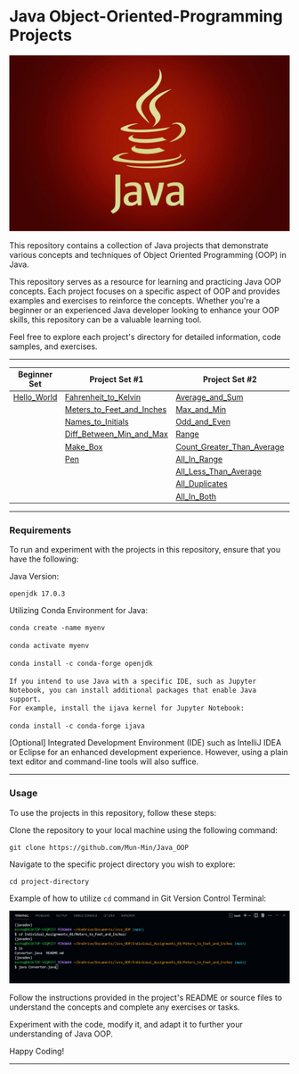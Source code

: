 # Java Object-Oriented-Programming Projects 

<p align="center">
  <img src="./Images/Java.jpg" alt="Java Programming">
</p>

This repository contains a collection of Java projects that demonstrate various concepts and techniques of Object Oriented Programming (OOP) in Java.

This repository serves as a resource for learning and practicing Java OOP concepts. Each project focuses on a specific aspect of OOP and provides examples and exercises to reinforce the concepts. Whether you're a beginner or an experienced Java developer looking to enhance your OOP skills, this repository can be a valuable learning tool.

Feel free to explore each project's directory for detailed information, code samples, and exercises.

---

<div align="center">

| Beginner Set | Project Set #1 | Project Set #2 | Project Set #3 |
| ------------ | -------------- | -------------- | -------------- |
| [Hello_World](/Hello_World) | [Fahrenheit_to_Kelvin](./Projects_01/Fahrenheit_to_Kelvin) | [Average_and_Sum](./Projects_02/Average_and_Sum) | [Bank_Account](./Projects_03/Bank_Account) |
|               | [Meters_to_Feet_and_Inches](./Projects_01/Meters_to_Feet_and_Inches) | [Max_and_Min](./Projects_02/Max_and_Min) |     |
|               | [Names_to_Initials](./Projects_01/Name_to_Initials) | [Odd_and_Even](./Projects_02/Odd_and_Even) |  |
|               | [Diff_Between_Min_and_Max](./Projects_01/Diff_Between_Min_and_Max) | [Range](./Projects_02/Range) |  |
|               | [Make_Box](./Projects_01/Make_Box) | [Count_Greater_Than_Average](./Projects_02/Count_Greater_Than_Average) |  |
|               | [Pen](./Projects_01/Pen) | [All_In_Range](./Projects_02/All_In_Range) |  |
|               | | [All_Less_Than_Average](./Projects_02/All_Less_Than_Average) |  |
|               | | [All_Duplicates](./Projects_02/All_Duplicates) |  |
|               | | [All_In_Both](./Projects_02/All_In_Both) |  |



</div>


---

### Requirements

To run and experiment with the projects in this repository, ensure that you have the following:

Java Version: 

    openjdk 17.0.3

Utilizing Conda Environment for Java: 

    conda create -name myenv 

    conda activate myenv 

    conda install -c conda-forge openjdk

    If you intend to use Java with a specific IDE, such as Jupyter Notebook, you can install additional packages that enable Java support. 
    For example, install the ijava kernel for Jupyter Notebook:

    conda install -c conda-forge ijava

[Optional] Integrated Development Environment (IDE) such as IntelliJ IDEA or Eclipse for an enhanced development experience. However, using a plain text editor and command-line tools will also suffice.

---

### Usage

To use the projects in this repository, follow these steps:

Clone the repository to your local machine using the following command:


    git clone https://github.com/Mun-Min/Java_OOP

Navigate to the specific project directory you wish to explore:

    cd project-directory

Example of how to utilize `cd` command in Git Version Control Terminal:  
<p align="center">
  <img src="./Images/git_cd_usage.png" alt="Git CD Usage">
</p>


Follow the instructions provided in the project's README or source files to understand the concepts and complete any exercises or tasks.

Experiment with the code, modify it, and adapt it to further your understanding of Java OOP.

Happy Coding!

---
